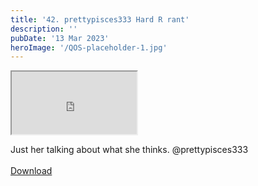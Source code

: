 ```yaml
---
title: '42. prettypisces333 Hard R rant'
description: ''
pubDate: '13 Mar 2023'
heroImage: '/QOS-placeholder-1.jpg'
---
```

<iframe src="https://drive.google.com/file/d/1hEKfyDnBNFueBTZlVnQNBswlwLlspP70/preview" width="200" height="100" allow="autoplay" allowfullscreen="allowfullscreen"></iframe>

Just her talking about what she thinks. @prettypisces333
<br>
<br>
<a class="read_more" href="https://drive.google.com/file/d/1hEKfyDnBNFueBTZlVnQNBswlwLlspP70/view?usp=sharing">Download</a>